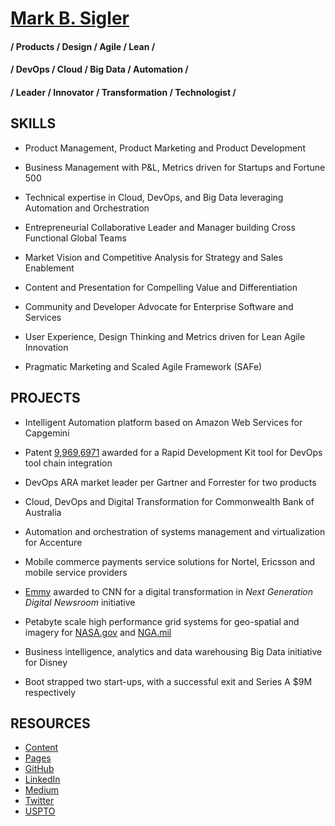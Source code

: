 # [Mark B. Sigler](https://www.linkedin.com/in/markbsigler/)

#### / Products / Design / Agile / Lean / 
#### / DevOps / Cloud / Big Data / Automation /
#### / Leader / Innovator / Transformation / Technologist / 

## SKILLS
- Product Management, Product Marketing and Product Development

- Business Management with P&L, Metrics driven for Startups and Fortune 500

- Technical expertise in Cloud, DevOps, and Big Data leveraging Automation and Orchestration

- Entrepreneurial Collaborative Leader and Manager building Cross Functional Global Teams

- Market Vision and Competitive Analysis for Strategy and Sales Enablement

- Content and Presentation for Compelling Value and Differentiation

- Community and Developer Advocate for Enterprise Software and Services

- User Experience, Design Thinking and Metrics driven for Lean Agile Innovation

- Pragmatic Marketing and Scaled Agile Framework (SAFe)

## PROJECTS
- Intelligent Automation platform based on Amazon Web Services for Capgemini

- Patent [9,969,6971](https://www.google.com/patents/US9696971) awarded for a Rapid Development Kit tool for DevOps tool chain integration

- DevOps ARA market leader per Gartner and Forrester for two products

- Cloud, DevOps and Digital Transformation for Commonwealth Bank of Australia

- Automation and orchestration of systems management and virtualization for Accenture

- Mobile commerce payments service solutions for Nortel, Ericsson and mobile service providers

- [Emmy](http://emmyonline.com/) awarded to CNN for a digital transformation in _Next Generation Digital Newsroom_ initiative 

- Petabyte scale high performance grid systems for geo-spatial and imagery for [NASA.gov](https://www.nasa.gov/) and [NGA.mil](https://www.nga.mil)

- Business intelligence, analytics and data warehousing Big Data initiative for Disney

- Boot strapped two start-ups, with a successful exit and Series A $9M respectively

## RESOURCES
- [Content](https://github.com/markbsigler/content)
- [Pages](https://markbsigler.github.io/)
- [GitHub](https://github.com/markbsigler)
- [LinkedIn](http://www.linkedin.com/in/markbsigler/)
- [Medium](https://medium.com/@markbsigler) 
- [Twitter](https://twitter.com/markbsigler)
- [USPTO](https://patents.google.com/patent/US9696971B1/en)
